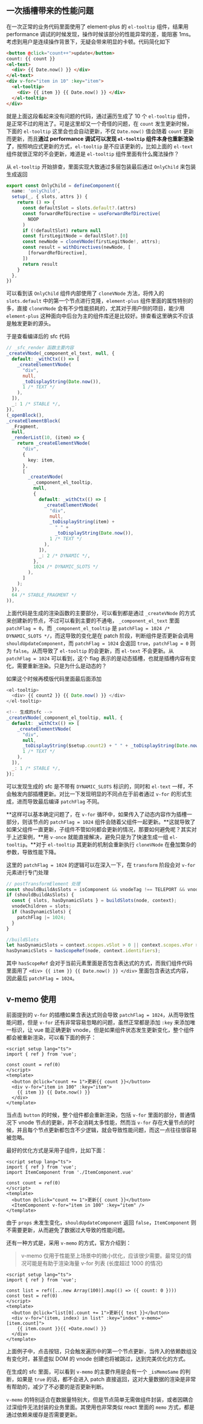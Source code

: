## 一次插槽带来的性能问题 
在一次正常的业务代码里面使用了 element-plus 的 `el-tooltip` 组件，结果用 performance 调试的时候发现，操作时候该部分的性能异常的差，能阻塞 1ms。考虑到用户是连续操作背景下，无疑会带来明显的卡顿。代码简化如下
```html
<button @click="count++">update</button>
count: {{ count }}
<el-text>
  <div> {{ Date.now() }} </div>
</el-text>
<div v-for="item in 10" :key="item">
  <el-tooltip>
    <div> {{ item }} {{ Date.now() }} </div>
  </el-tooltip>
</div>
```

就是上面这段看起来没有问题的代码，通过遍历生成了 10 个 `el-tooltip` 组件，是正常不过的用法了。可是这里却又一个奇怪的问题，在 `count` 发生更新时候，下面的 `el-tooltip` 这里会也会自动更新，不仅 `Date.now()` 值会随着 `count` 更新而更新，而且**通过 performance 调试可以发现 `el-tooltip` 组件本身也重新渲染了**，按照响应式更新的方式，`el-tooltip` 是不应该更新的，比如上面的 `el-text` 组件就很正常的不会更新，难道是 `el-tooltip` 组件里面有什么魔法操作？

从 `el-tooltip` 开始排查，里面实现大致通过多层包装最后通过 `OnlyChild` 来包装生成返回
```typescript
export const OnlyChild = defineComponent({
  name: 'onlyChild',
  setup(_, { slots, attrs }) {
    return () => {
      const defaultSlot = slots.default?.(attrs)
      const forwardRefDirective = useForwardRefDirective(
        NOOP
      )
      if (!defaultSlot) return null
      const firstLegitNode = defaultSlot?.[0]
      const newNode = cloneVNode(firstLegitNode!, attrs);
      const result = withDirectives(newNode, [
        [forwardRefDirective],
      ])
      return result
    }
  },
})
```
可以看到该 `OnlyChild` 组件内部使用了 `cloneVNode` 方法，将传入的 `slots.default` 中的第一个节点进行克隆，`element-plus` 组件里面的属性特别的多，直接 `cloneVNode` 会有不少性能损耗的，尤其对于用户侧的项目，能少用 `element-plus` 这种面向中后台为主的组件库还是比较好。排查看这里确实不应该是触发更新的源头。

于是查看编译后的 sfc 代码
```typescript
// _sfc_render 函数主要内容
_createVNode(_component_el_text, null, {
  default: _withCtx(() => [
    _createElementVNode(
      "div",
      null,
      _toDisplayString(Date.now()),
      1 /* TEXT */
    ),
  ]),
  _: 1 /* STABLE */,
}),
(_openBlock(),
_createElementBlock(
  _Fragment,
  null,
  _renderList(10, (item) => {
    return _createElementVNode(
      "div",
      {
        key: item,
      },
      [
        _createVNode(
          _component_el_tooltip,
          null,
          {
            default: _withCtx(() => [
              _createElementVNode(
                "div",
                null,
                _toDisplayString(item) +
                  " " +
                  _toDisplayString(Date.now()),
                1 /* TEXT */
              ),
            ]),
            _: 2 /* DYNAMIC */,
          },
          1024 /* DYNAMIC_SLOTS */
        ),
      ]
    );
  }),
  64 /* STABLE_FRAGMENT */
)),
```

上面代码是生成的渲染函数的主要部分，可以看到都是通过 `_createVNode` 的方式来创建新的节点，不过可以看到主要的不通电， `_component_el_text` 里面 `patchFlag = 0`，而 `_component_el_tooltip` 是 `patchFlag = 1024 /* DYNAMIC_SLOTS */`，而这导致的变化是在 patch 阶段，判断组件是否更新会调用 `shouldUpdateComponent`，而 `patchFlag = 1024` 会返回 `true`，`patchFlag = 0` 则为 `false`。从而导致了 `el-tooltip` 的会更新，而 `el-text` 不会更新。从 `patchFlag = 1024` 可以看到，这个 flag 表示的是动态插槽，也就是插槽内容有变化，需要重新渲染。只是为什么是动态的？

如果这个时候再模版代码里面最后面添加 
```js
<el-tooltip>
  <div> {{ count2 }} {{ Date.now() }} </div>
</el-tooltip>

<!-- 生成的sfc -->
_createVNode(_component_el_tooltip, null, {
  default: _withCtx(() => [
    _createElementVNode(
      "div",
      null,
      _toDisplayString($setup.count2) + " " + _toDisplayString(Date.now()),
      1 /* TEXT */
    ),
  ]),
  _: 1 /* STABLE */,
});

```
可以发现生成的 sfc 是不带有 `DYNAMIC_SLOTS` 标识的，同时和 `el-text` 一样，不会触发内部插槽更新。对比一下发现明显的不同点在于前者通过 `v-for` 的形式生成，进而导致最后编译 `patchFlag` 不同。

**这样可以基本确定问题了，在 `v-for` 循环中，如果传入了动态内容作为插槽一部分，则该节点的  `patchFlag = 1024` 组件会随着父组件一起更新。**这就导致了如果父组件一直更新，子组件不管如何都会更新的情况，那要如何避免呢？其实对于上述案例，**用 `v-once` 就能直接解决，避免只是为了快速生成一组 `el-tooltip`。**对于 `el-tooltip` 其更新的机制会重新执行 `cloneVNode` 在叠加繁杂的参数，导致性能下降。

这里的 `patchFlag = 1024` 的逻辑可以在深入一下，在 `transform` 阶段会对 `v-for` 元素进行专门处理

```typescript
// postTransformElement 处理
const shouldBuildAsSlots = isComponent && vnodeTag !== TELEPORT && vnodeTag !== KEEP_ALIVE;
if (shouldBuildAsSlots) {
  const { slots, hasDynamicSlots } = buildSlots(node, context);
  vnodeChildren = slots;
  if (hasDynamicSlots) {
    patchFlag |= 1024;
  }
}

//buildSlots
let hasDynamicSlots = context.scopes.vSlot > 0 || context.scopes.vFor > 0;
hasDynamicSlots = hasScopeRef(node, context.identifiers);
```

其中 `hasScopeRef` 会对于当前元素里面是否包含表达式的方式，而我们组件代码里面用了 `<div> {{ item }} {{ Date.now() }} </div>` 里面包含表达式内容，因此最后  `patchFlag = 1024`。


## v-memo 使用
前面提到的 `v-for` 的插槽如果含表达式则会导致 `patchFlag = 1024`，从而导致性能问题，但是 `v-for` 还有非常容易忽略的问题，虽然正常都是添加 `:key` 来添加唯一标识，让 vue 能正确更新 vnode，但是如果组件状态发生更新变化，整个组件都会被重新渲染，可以看下面的例子：

```vue
<script setup lang="ts">
import { ref } from 'vue';

const count = ref(0)
</script>
<template>
  <button @click="count += 1">更新{{ count }}</button>
  <div v-for="item in 100" :key="item">
    {{ item }} {{ Date.now() }}
  </div>
</template>
```

当点击 `button` 的时候，整个组件都会重新渲染，包括 `v-for` 里面的部分，普通情况下 vnode 节点的更新，并不会消耗太多性能，然而当 `v-for` 存在大量节点的时候，并且每个节点更新都包含不少逻辑，就会导致性能问题，而这一点往往很容易被忽略。

最好的优化方式是采用子组件，比如下面：
```vue
<script setup lang="ts">
import { ref } from 'vue';
import ItemComponent from './ItemComponent.vue'

const count = ref(0)
</script>
<template>
  <button @click="count += 1">更新{{ count }}</button>
  <ItemComponent v-for="item in 100" :key="item" />
</template>
```

由于 `props` 未发生变化，`shouldUpdateComponent` 返回 `false`，`ItemComponent` 则不需要更新，从而避免了数据过大导致的性能问题。

还有一种方式是，采用 `v-memo` 的方式，官方介绍到：
> v-memo 仅用于性能至上场景中的微小优化，应该很少需要。最常见的情况可能是有助于渲染海量 v-for 列表 (长度超过 1000 的情况)
```vue
<script setup lang="ts">
import { ref } from 'vue';

const list = ref([...new Array(100)].map(() => ({ count: 0 })))
const test = ref(0)
</script>
<template>
  <button @click="list[0].count += 1">更新{{ test }}</button>
  <div v-for="(item, index) in list" :key="index" v-memo="[item.count]">
    {{ item.count }}{{ +Date.now() }}
  </div>
</template>
```

上面例子中，点击按钮，只会触发遍历中的第一个节点更新，当传入的依赖数组没有变化时，甚至虚拟 DOM 的 vnode 创建也将被跳过，达到完美优化的方式。

在生成的 sfc 里面，可以看到 `v-memo` 的主要作用是会有一个 `_isMemoSame` 的判断，如果是 `true` 的话，都不会进入 patch 直接返回，这对大量数据的渲染是非常有帮助的，减少了不必要的是否更新判断。

`v-memo` 的特别适合在数据量特别大，但是节点简单无需做组件封装，或者因耦合过深组件无法封装的业务里面。其使用也非常类似 react 里面的 `memo` 方式，都是通过依赖来缓存是否需要更新。

